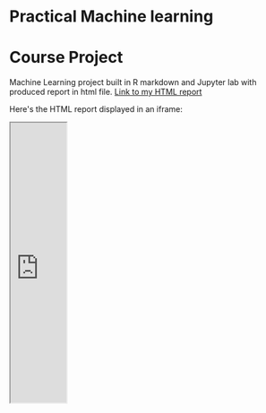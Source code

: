 # Practical Machine learning
# Course Project

Machine Learning project built in R markdown and Jupyter lab with produced report in html file.
[Link to my HTML report](https://olgaklischuk.github.io/Practical_ML-Course_Project/)

Here's the HTML report displayed in an iframe:

<iframe src="https://github.com/olgaklischuk/Practical_ML-Course_Project/index.html" width="100" height="500"></iframe>
